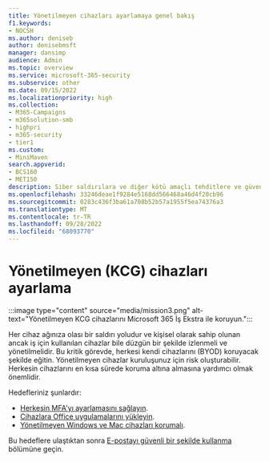 ```yaml
---
title: Yönetilmeyen cihazları ayarlamaya genel bakış
f1.keywords:
- NOCSH
ms.author: deniseb
author: denisebmsft
manager: dansimp
audience: Admin
ms.topic: overview
ms.service: microsoft-365-security
ms.subservice: other
ms.date: 09/15/2022
ms.localizationpriority: high
ms.collection:
- M365-Campaigns
- m365solution-smb
- highpri
- m365-security
- tier1
ms.custom:
- MiniMaven
search.appverid:
- BCS160
- MET150
description: Siber saldırılara ve diğer kötü amaçlı tehditlere ve güvenlik açıklarına karşı koruma ile kendi cihazını getir (KCG) ayarlamaya genel bakış.
ms.openlocfilehash: 33246deae1f9284e5168dd566468a46d4f20cb96
ms.sourcegitcommit: 0283c436f3ba61a708b52b57a1955f5ea74376a3
ms.translationtype: MT
ms.contentlocale: tr-TR
ms.lasthandoff: 09/28/2022
ms.locfileid: "68093770"
---
```

# <a name="set-up-unmanaged-byod-devices"></a>Yönetilmeyen (KCG) cihazları ayarlama

:::image type="content" source="media/mission3.png" alt-text="Yönetilmeyen KCG cihazlarını Microsoft 365 İş Ekstra ile koruyun.":::

Her cihaz ağınıza olası bir saldırı yoludur ve kişisel olarak sahip olunan ancak iş için kullanılan cihazlar bile düzgün bir şekilde izlenmeli ve yönetilmelidir. Bu kritik görevde, herkesi kendi cihazlarını (BYOD) koruyacak şekilde eğitin. Yönetilmeyen cihazlar kuruluşunuz için risk oluşturabilir. Herkesin cihazlarını en kısa sürede koruma altına almasına yardımcı olmak önemlidir.

Hedefleriniz şunlardır:

- [Herkesin MFA'yı ayarlamasını sağlayın](m365bp-multifactor-authentication.md).
- [Cihazlara Office uygulamalarını yükleyin](m365bp-install-office-apps.md).
- [Yönetilmeyen Windows ve Mac cihazları korumalı](m365bp-protect-pcs-macs.md).

Bu hedeflere ulaştıktan sonra [E-postayı güvenli bir şekilde kullanma](m365bp-protect-email-overview.md) bölümüne geçin.
